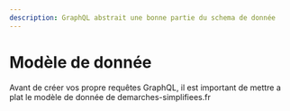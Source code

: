 ```yaml
---
description: GraphQL abstrait une bonne partie du schema de donnée
---
```


# Modèle de donnée

Avant de créer vos propre requêtes GraphQL, il est important de mettre a plat le modèle de donnée de demarches-simplifiees.fr


